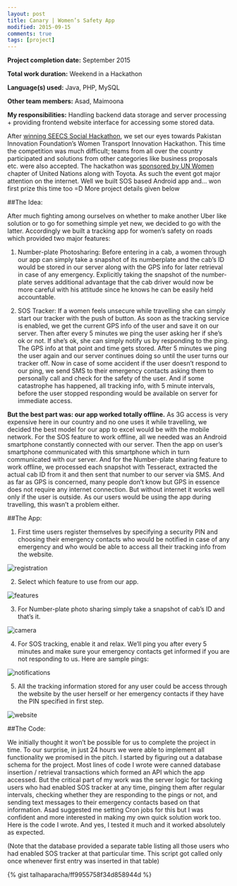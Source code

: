 ```yaml
---
layout: post
title: Canary | Women’s Safety App
modified: 2015-09-15
comments: true
tags: [project]
---
```


**Project completion date:** September 2015

**Total work duration:** Weekend in a Hackathon

**Language(s) used:** Java, PHP, MySQL

**Other team members:** Asad, Maimoona

**My responsibilities:** Handling backend data storage and server processing + providing frontend website interface for accessing some stored data.

After <a href="http://talhaparacha.github.io/entry-test-app/">winning SEECS Social Hackathon</a>, we set our eyes towards Pakistan Innovation Foundation’s Women Transport Innovation Hackathon. This time the competition was much difficult; teams from all over the country participated and solutions from other categories like business proposals etc. were also accepted. The hackathon was <a href="http://asiapacific.unwomen.org/en/news-and-events/stories/2015/09/pakistan-s-first-ever-challenge-to-provide-women-with-safe-transportation">sponsored by UN Women</a> chapter of United Nations along with Toyota. As such the event got major attention on the internet. Well we built SOS based Android app and... won first prize this time too =D More project details given below

##The Idea:

After much fighting among ourselves on whether to make another Uber like solution or to go for something simple yet new, we decided to go with the latter. Accordingly we built a tracking app for women’s safety on roads which provided two major features:

1)  Number-plate Photosharing: Before entering in a cab, a women through our app can simply take a snapshot of its numberplate and the cab’s ID would be stored in our server along with the GPS info for later retrieval in case of any emergency. Explicitly taking the snapshot of the number-plate serves additional advantage that the cab driver would now be more careful with his attitude since he knows he can be easily held accountable.

2) SOS Tracker: If a women feels unsecure while travelling she can simply start our tracker with the push of button. As soon as the tracking service is enabled, we get the current GPS info of the user and save it on our server. Then after every 5 minutes we ping the user asking her if she’s ok or not. If she’s ok, she can simply notify us by responding to the ping. The GPS info at that point and time gets stored. After 5 minutes we ping the user again and our server continues doing so until the user turns our tracker off. Now in case of some accident if the user doesn’t respond to our ping, we send SMS to their emergency contacts asking them to personally call and check for the safety of the user. And if some catastrophe has happened, all tracking info, with 5 minute intervals, before the user stopped responding would be available on server for immediate access.

**But the best part was: our app worked totally offline.** As 3G access is very expensive here in our country and no one uses it while travelling, we decided the best model for our app to excel would be with the mobile network. For the SOS feature to work offline, all we needed was an Android smartphone constantly connected with our server. Then the app on user’s smartphone communicated with this smartphone which in turn communicated with our server. And for the Number-plate sharing feature to work offline, we processed each snapshot with Tesseract, extracted the actual cab ID from it and then sent that number to our server via SMS. And as far as GPS is concerned, many people don’t know but GPS in essence does not require any internet connection. But without internet it works well only if the user is outside. As our users would be using the app during travelling, this wasn’t a problem either.

##The App:

1) First time users register themselves by specifying a security PIN and choosing their emergency contacts who would be notified in case of any emergency and who would be able to access all their tracking info from the website.

<img src="/registration.png" alt="registration">

2) Select which feature to use from our app.

<img src="/features.png" alt="features">

3) For Number-plate photo sharing simply take a snapshot of cab’s ID and that’s it.

<img src="/camera.png" alt="camera">

4) For SOS tracking, enable it and relax. We’ll ping you after every 5 minutes and make sure your emergency contacts get informed if you are not responding to us. Here are sample pings:

<img src="/notifications.png" alt="notifications">

5) All the tracking information stored for any user could be access through the website by the user herself or her emergency contacts if they have the PIN specified in first step.

<img src="/website.png" alt="website">

##The Code:

We initially thought it won’t be possible for us to complete the project in time. To our surprise, in just 24 hours we were able to implement all functionality we promised in the pitch. I started by figuring out a database schema for the project.  Most lines of code I wrote were canned database insertion / retrieval transactions which formed an API which the app accessed. But the critical part of my work was the server logic for tacking users who had enabled SOS tracker at any time, pinging them after regular intervals, checking whether they are responding to the pings or not,  and sending text messages to their emergency contacts based on that information. Asad suggested me setting Cron jobs for this but I was confident and more interested in making my own quick solution work too. Here is the code I wrote. And yes, I tested it much and it worked absolutely as expected.

(Note that the database provided a separate table listing all those users who had enabled SOS tracker at that particular time. This script got called only once whenever first entry was inserted in that table)

{% gist talhaparacha/ff9955758f34d858944d %}
